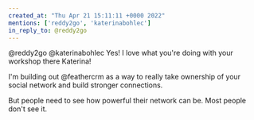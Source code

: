 ```yaml
---
created_at: "Thu Apr 21 15:11:11 +0000 2022"
mentions: ['reddy2go', 'katerinabohlec']
in_reply_to: @reddy2go
---
```


@reddy2go @katerinabohlec Yes! I love what you're doing with your workshop there Katerina!

I'm building out @feathercrm as a way to really take ownership of your social network and build stronger connections.

But people need to see how powerful their network can be. Most people don't see it.